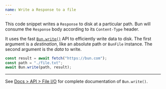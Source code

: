 ```yaml
---
name: Write a Response to a file
---
```


This code snippet writes a `Response` to disk at a particular path. Bun will consume the `Response` body according to its `Content-Type` header.

It uses the fast [`Bun.write()`](https://bun.com/docs/api/file-io#writing-files-bun-write) API to efficiently write data to disk. The first argument is a _destination_, like an absolute path or `BunFile` instance. The second argument is the _data_ to write.

```ts
const result = await fetch("https://bun.com");
const path = "./file.txt";
await Bun.write(path, result);
```

---

See [Docs > API > File I/O](https://bun.com/docs/api/file-io#writing-files-bun-write) for complete documentation of `Bun.write()`.
